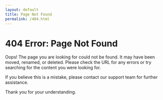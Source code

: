 ```yaml
---
layout: default
title: Page Not Found
permalink: /404.html
---
```


# 404 Error: Page Not Found

Oops! The page you are looking for could not be found. It may have been moved, renamed, or deleted. Please check the URL for any errors or try searching for the content you were looking for.

If you believe this is a mistake, please contact our support team for further assistance.

Thank you for your understanding.
